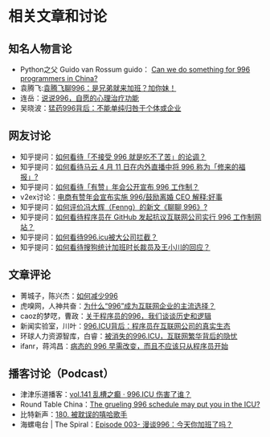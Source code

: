 # 相关文章和讨论

## 知名人物言论

- Python之父 Guido van Rossum
guido：
[Can we do something for 996 programmers in China?](https://discuss.python.org/t/can-we-do-something-for-996-programmers-in-china/1119)
- 袁腾飞:[袁腾飞聊996：是兄弟就来加班？加你妹！](https://www.youtube.com/watch?v=v95MoOaLyFY)
- 连岳：[说说996，自愿的心理治疗功能](https://mp.weixin.qq.com/s?__biz=MjM5NDU0Mjk2MQ%3D%3D&mid=2651633063&idx=1&sn=179e1809e659e92f263d0f7ef4048807)
- 吴晓波：[猛药996背后：不能单纯归咎于个体或企业](http://tech.sina.com.cn/csj/2019-04-12/doc-ihvhiewr5126008.shtml)

## 网友讨论

- 知乎提问：[如何看待「不接受 996 就是吃不了苦」的论调？](https://www.zhihu.com/question/66480166/answer/645286662)
- 知乎提问：[如何看待马云 4 月 11 日在内外直播中将 996 称为「修来的福报」?](https://www.zhihu.com/question/319774219)
- 知乎提问：[如何看待「有赞」年会公开宣布 996 工作制？](https://www.zhihu.com/question/309428750)
- v2ex讨论：[电商有赞年会宣布实施 996/鼓励离婚 CEO 解释:好事](https://www.v2ex.com/t/531475)
- 知乎提问：[如何评价冯大辉（Fenng）的新文《聊聊 996》?](https://www.zhihu.com/question/318572705)
- 知乎提问：[如何看待程序员在 GitHub 发起抗议互联网公司实行 996 工作制网站？](https://www.zhihu.com/question/317722302)
- 知乎提问：[如何看待996.icu被大公司拦截？](https://www.zhihu.com/question/318459753)
- 知乎提问：[如何看待搜狗统计加班时长裁员及王小川的回应？](https://www.zhihu.com/question/318791258)

## 文章评论

- 菁城子，陈兴杰：[如何减少996](https://mp.weixin.qq.com/s?__biz=MjM5ODc2ODA0Mg%3D%3D&mid=2653091740&idx=1&sn=fe5804a4bda3a98f9f6f956a8ede8626)
- 虎嗅网，人神共奋：[为什么“996”成为互联网企业的主流选择？](https://www.huxiu.com/article/292377.html)
- caoz的梦呓，曹政：[关于程序员的996，我们谈谈历史和逻辑](https://mp.weixin.qq.com/s/Gz5rBTpMdFkNZUZKlV7D4Q)
- 新闻实验室，川叶：[996.ICU背后：程序员在互联网公司的真实生态](https://mp.weixin.qq.com/s?__biz=MjM5NDEwNjQ0MQ%3D%3D&mid=2654281959&idx=1&sn=19105a25ac2c7caa32051333b7d754cf)
- 环球人力资源智库，白睿：[被消失的996.ICU，互联网繁华背后的隐忧](https://cj.sina.com.cn/articles/view/2205892054/837b3dd601900g6bq)
- ifanr，蒋鸿昌：[病态的 996 早需改变，而且不应该只从程序员开始](https://www.ifanr.com/1195365)

## 播客讨论（Podcast）

- 津津乐道播客：[vol.141 乱槽之癫 · 996.ICU 伤害了谁？](https://jinjinledao.org/?p=900)
- Round Table China：[The grueling 996 schedule may put you in the ICU?](https://podcasts.apple.com/cn/podcast/the-grueling-996-schedule-may-put-you-in-the-icu/id793040690?i=1000434658970)
- 比特新声：[180. 被耽误的嘻哈歌手](https://bitvoice.banlan.show/episodes/180)
- 海螺电台 | The Spiral：[Episode 003- 漫谈996：今天你加班了吗？](http://thespiral.fm/episodes/3)
